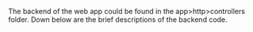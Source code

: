 The backend of the web app could be found in the app>http>controllers folder. Down below are the brief descriptions of the backend code.